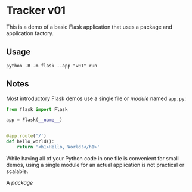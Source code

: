 # Tracker v01

This is a demo of a basic Flask application that uses a package and application factory.

## Usage

`python -B -m flask --app "v01" run`

## Notes

Most introductory Flask demos use a single file or *module* named `app.py`:

```python
from flask import Flask

app = Flask(__name__)


@app.route('/')
def hello_world():
    return '<h1>Hello, World!</h1>'
```

While having all of your Python code in one file is convenient for small demos, using a single module for an actual application is not practical or scalable.

A *package*
